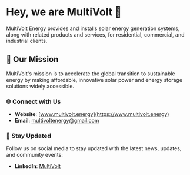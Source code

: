 # Hey, we are MultiVolt 👋

MultiVolt Energy provides and installs solar energy generation systems, along with related products and services, for residential, commercial, and industrial clients.

## 🌟 Our Mission

MultiVolt's mission is to accelerate the global transition to sustainable energy by making affordable, innovative solar power and energy storage solutions widely accessible.

### 🌐 Connect with Us
- **Website**: [www.multivolt.energy](https://www.multivolt.energy)
- **Email**: [multivoltenergy@gmail.com](mailto:multivoltenergy@gmail.com)

### 📣 Stay Updated
Follow us on social media to stay updated with the latest news, updates, and community events:
- **LinkedIn**: [MultiVolt](https://www.linkedin.com/company/multivolt-energy)
